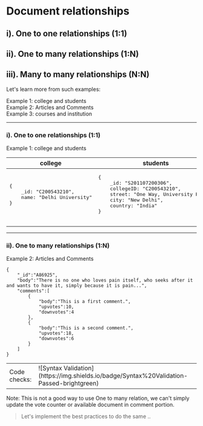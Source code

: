 # Document relationships

## i). One to one relationships (1:1)
## ii). One to many relationships (1:N)
## iii). Many to many relationships (N:N)

Let's learn more from such examples:

Example 1: college and students\
Example 2: Articles and Comments\
Example 3: courses and institution

----
### i). One to one relationships (1:1)

Example 1: college and students

<table>
<thead>
  <tr>
    <th>college</th>
    <th>students</th>
  </tr>
</thead>
<tbody>
  <tr>
    <td>
    <pre>
{
    _id: "C200543210",
    name: "Delhi University"
}
     </pre>
    </td>
    <td>
    <pre>
{
    _id: "S201107200306",
    collegeID: "C200543210",
    street: "One Way, University Road",
    city: "New Delhi",
    country: "India"
}
     </pre>
    </td>
  </tr>
</tbody>
</table>

----

### ii). One to many relationships (1:N)

Example 2: Articles and Comments

```
{
    "_id":"A86925",
    "body":"There is no one who loves pain itself, who seeks after it and wants to have it, simply because it is pain...",
    "comments":[
        {
            "body":"This is a first comment.",
            "upvotes":10,
            "downvotes":4
        },
        {
            "body":"This is a second comment.",
            "upvotes":18,
            "downvotes":6
        }
    ]
}
```

<table>
<tbody>
  <tr>
    <td>
        Code checks:
    </td>
    <td>
        ![Syntax Validation](https://img.shields.io/badge/Syntax%20Validation-Passed-brightgreen)
    </td>
  </tr>
</tbody>
</table>


Note: This is not a good way to use One to many relation, we can't simply update the vote counter or available document in comment portion.

> Let's implement the best practices to do the same .. 

